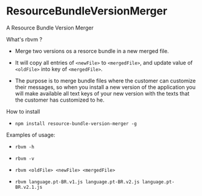 # ResourceBundleVersionMerger

A Resource Bundle Version Merger

What's rbvm ?

- Merge two versions os a resorce bundle in a new merged file.

- It will copy all entries of `<newFile>` to `<mergedFile>`, and update value of `<oldFile>` into key of `<mergedFile>`.

- The purpose is to merge bundle files where the customer can customize their messages, so when you install a new version of the application you will make available all text keys of your new version with the texts that the customer has customized to he.

How to install

- `npm install resource-bundle-version-merger -g`

Examples of usage:

- `rbvm -h`

- `rbvm -v`

- `rbvm <oldFile> <newFile> <mergedFile>`

- `rbvm language.pt-BR.v1.js language.pt-BR.v2.js language.pt-BR.v2.1.js`
